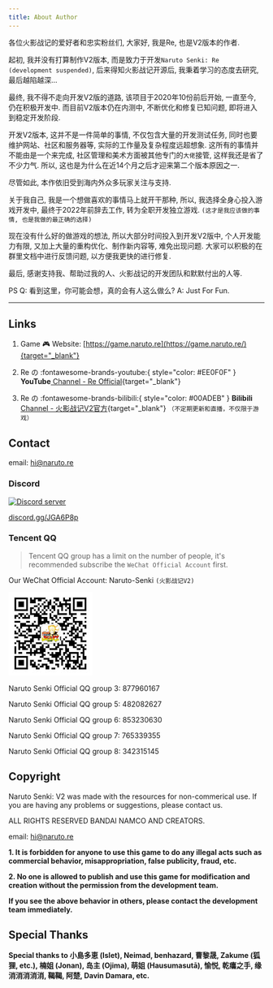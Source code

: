 ```yaml
---
title: About Author
---
```


各位火影战记的爱好者和忠实粉丝们, 大家好, 我是Re, 也是V2版本的作者.

起初, 我并没有打算制作V2版本, 而是致力于开发`Naruto Senki: Re (development suspended)`, 
后来得知火影战记开源后, 我秉着学习的态度去研究, 最后越陷越深...

最终, 我不得不走向开发V2版的道路, 该项目于2020年10份前后开始, 一直至今, 仍在积极开发中.
而目前V2版本仍在内测中, 不断优化和修复已知问题, 即将进入到稳定开发阶段.

开发V2版本, 这并不是一件简单的事情, 不仅包含大量的开发测试任务, 
同时也要维护网站、社区和服务器等, 实际的工作量及复杂程度远超想象.
这所有的事情并不能由是一个来完成, 社区管理和美术方面被其他专门的`大佬`接管, 这样我还是省了不少力气.
所以, 这也是为什么在近14个月之后才迎来第二个版本原因之一.

尽管如此, 本作依旧受到海内外众多玩家关注与支持.

关于我自己, 我是一个想做喜欢的事情马上就开干那种, 所以, 
我选择全身心投入游戏开发中, 最终于2022年前辞去工作, 转为全职开发独立游戏.
`(这才是我应该做的事情, 也是我做的最正确的选择)`

现在没有什么好的做游戏的想法, 所以大部分时间投入到开发V2版中, 
个人开发能力有限, 又加上大量的重构优化、制作新内容等, 难免出现问题.
大家可以积极的在群里文档中进行反馈问题, 以方便我更快的进行修复.

最后, 感谢支持我、帮助过我的人、火影战记的开发团队和默默付出的人等.

PS
Q: 看到这里，你可能会想，真的会有人这么做么?
A: Just For Fun.

---

## Links

1. Game :video_game: Website: [https://game.naruto.re](https://game.naruto.re/){target="_blank"}

2. Re の :fontawesome-brands-youtube:{ style="color: #EE0F0F" }
__YouTube__[ Channel - Re Official](https://www.youtube.com/channel/UCL9gDeedGZdf3hjRd-Zr7cg){target="_blank"}

3. Re の  :fontawesome-brands-bilibili:{ style="color: #00ADEB" }
__Bilibili__[ Channel - 火影战记V2官方](https://space.bilibili.com/122989580){target="_blank"}
`（不定期更新和直播，不仅限于游戏）`

## Contact

email: hi@naruto.re

### Discord

<a href="https://discord.gg/djs"><img src="https://img.shields.io/discord/768961957990367232?color=5865F2&logo=discord&logoColor=white&style=for-the-badge" alt="Discord server" /></a>

[discord.gg/JGA6P8p](https://discord.gg/JGA6P8p)

### Tencent QQ

> Tencent QQ group has a limit on the number of people, it's recommended subscribe the `WeChat Official Account` first.

Our WeChat Official Account: Naruto-Senki `(火影战记V2)`

![wx](../assets/img/wx.jpg)

Naruto Senki Official QQ group 3: 877960167

Naruto Senki Official QQ group 5: 482082627

Naruto Senki Official QQ group 6: 853230630

Naruto Senki Official QQ group 7: 765339355

Naruto Senki Official QQ group 8: 342315145

## Copyright

Naruto Senki: V2 was made with the resources for non-commerical use.
If you are having any problems or suggestions, please contact us.

ALL RIGHTS RESERVED BANDAI NAMCO AND CREATORS.

email: <hi@naruto.re>

__1. It is forbidden for anyone to use this game to do any illegal acts
such as commercial behavior, misappropriation, false publicity, fraud, etc.__

__2. No one is allowed to publish and use this game for modification and
creation without the permission from the development team.__

__If you see the above behavior in others, please contact the development team immediately.__

## Special Thanks

__Special thanks to 小島多恵 (Islet), Neimad, benhazard, 曹黎晟, Zakume (狐狸, etc.),
楠姐 (Jonan), 岛主 (Ojima), 萌姐 (Hausumasutā), 愉悦, 乾癟之手, 缘消消消消消, 鞨鞨, 阿楚,
Davin Damara,
etc.__
